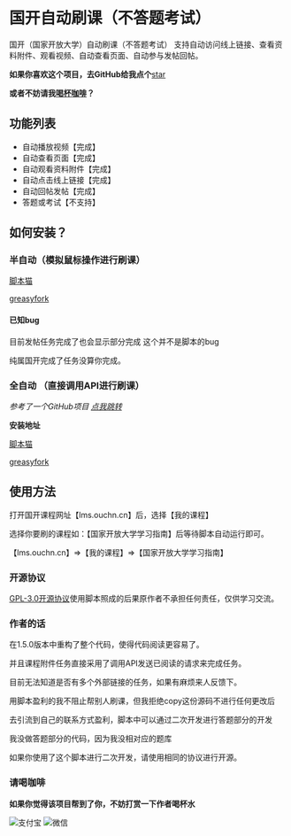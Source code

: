 <!--
 * @Author: 白羽
 * @Date: 2023-04-21 14:32:53
 * @LastEditors: 白羽
 * @LastEditTime: 2023-05-31 16:36:15
 * @FilePath: \lmsTech\README.md
 * @Description:
-->

# 国开自动刷课（不答题考试）

国开（国家开放大学）自动刷课（不答题考试） 支持自动访问线上链接、查看资料附件、观看视频、自动查看页面、自动参与发帖回帖。

**如果你喜欢这个项目，去GitHub给我点个**[star](https://github.com/1665169869/lmsTech)

**或者不妨请我[喝杯咖啡](#请喝咖啡)？**

## 功能列表

- 自动播放视频【完成】
- 自动查看页面【完成】
- 自动观看资料附件【完成】
- 自动点击线上链接【完成】
- 自动回帖发帖【完成】
- 答题或考试【不支持】

## 如何安装？

### 半自动（模拟鼠标操作进行刷课）

[脚本猫](https://scriptcat.org/script-show-page/740/)

[greasyfork](https://greasyfork.org/zh-CN/scripts/464459-%E5%9B%BD%E5%BC%80%E8%87%AA%E5%8A%A8%E5%88%B7%E8%AF%BE-%E4%B8%8D%E7%AD%94%E9%A2%98%E8%80%83%E8%AF%95)

#### 已知bug

目前发帖任务完成了也会显示部分完成 这个并不是脚本的bug

纯属国开完成了任务没算你完成。

### 全自动 （直接调用API进行刷课）

*参考了一个GitHub项目 [点我跳转](https://github.com/windfgg/TestPuppeteerSharp)*

**安装地址**

[脚本猫](https://scriptcat.org/script-show-page/986/)

[greasyfork](https://greasyfork.org/zh-CN/scripts/464733-%E8%B0%83%E7%94%A8%E5%9B%BD%E5%BC%80api%E8%87%AA%E5%8A%A8%E5%88%B7%E8%AF%BE-%E4%B8%8D%E7%AD%94%E9%A2%98%E8%80%83%E8%AF%95)

## 使用方法

打开国开课程网址【lms.ouchn.cn】后，选择【我的课程】

选择你要刷的课程如：【国家开放大学学习指南】后等待脚本自动运行即可。

【lms.ouchn.cn】=>【我的课程】=>【国家开放大学学习指南】

### 开源协议

[GPL-3.0开源协议](https://www.gnu.org/licenses/gpl-3.0)使用脚本照成的后果原作者不承担任何责任，仅供学习交流。

### 作者的话

在1.5.0版本中重构了整个代码，使得代码阅读更容易了。

并且课程附件任务直接采用了调用API发送已阅读的请求来完成任务。

目前无法知道是否有多个外部链接的任务，如果有麻烦来人反馈下。

用脚本盈利的我不阻止帮别人刷课，但我拒绝copy这份源码不进行任何更改后

去引流到自己的联系方式盈利，脚本中可以通过二次开发进行答题部分的开发

我没做答题部分的代码，因为我没相对应的题库

如果你使用了这个脚本进行二次开发，请使用相同的协议进行开源。

### 请喝咖啡

**如果你觉得该项目帮到了你，不妨打赏一下作者喝杯水**

![支付宝](https://scriptcat.org/api/v2/resource/image/defQHUibBxVdi4Dh)
![微信](https://scriptcat.org/api/v2/resource/image/vXBuy3dpHLmw1xAt)
